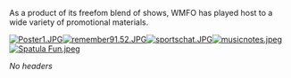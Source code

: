 As a product of its freefom blend of shows, WMFO has played host to a
wide variety of promotional materials.

[![Poster1.JPG](https://wiki.wmfo.org/@api/deki/files/83/=Poster1.JPG?size=webview)](https://wiki.wmfo.org/@api/deki/files/83/=Poster1.JPG "Poster1.JPG")[![remember91.52.JPG](https://wiki.wmfo.org/@api/deki/files/85/=remember91.52.JPG?size=webview)](https://wiki.wmfo.org/@api/deki/files/85/=remember91.52.JPG "remember91.52.JPG")[![sportschat.JPG](https://wiki.wmfo.org/@api/deki/files/84/=sportschat.JPG?size=webview)](https://wiki.wmfo.org/@api/deki/files/84/=sportschat.JPG "sportschat.JPG")[![musicnotes.jpeg](https://wiki.wmfo.org/@api/deki/files/277/=musicnotes.jpeg?size=webview)](https://wiki.wmfo.org/@api/deki/files/277/=musicnotes.jpeg "musicnotes.jpeg")[![Spatula
Fun.jpeg](https://wiki.wmfo.org/@api/deki/files/278/=Spatula_Fun.jpeg?size=webview)](https://wiki.wmfo.org/@api/deki/files/278/=Spatula_Fun.jpeg "Spatula Fun.jpeg")

*No headers*
